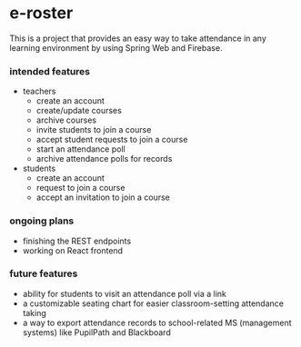 # e-roster

This is a project that provides an easy way to take attendance in any learning environment by using Spring Web and Firebase.

### intended features

- teachers
    - create an account
    - create/update courses
    - archive courses
    - invite students to join a course
    - accept student requests to join a course
    - start an attendance poll
    - archive attendance polls for records
- students
    - create an account
    - request to join a course
    - accept an invitation to join a course

### ongoing plans

- finishing the REST endpoints
- working on React frontend

### future features

- ability for students to visit an attendance poll via a link
- a customizable seating chart for easier classroom-setting attendance taking
- a way to export attendance records to school-related MS (management systems) like PupilPath and Blackboard 